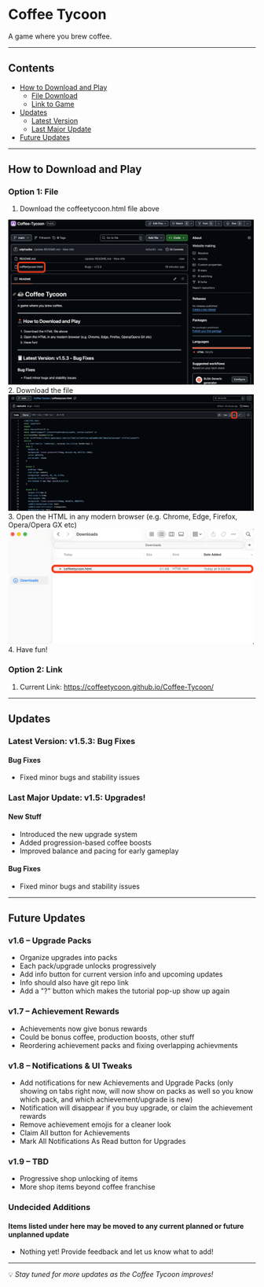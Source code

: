 # Coffee Tycoon

A game where you brew coffee.

---

## Contents
- [How to Download and Play](#how-to-download-and-play)
  - [File Download](#option-1-file)
  - [Link to Game](#option-2-link)
- [Updates](#updates)
  - [Latest Version](#latest-version-v153-bug-fixes)
  - [Last Major Update](#last-major-update-v15-upgrades)
- [Future Updates](#future-updates)

---

## How to Download and Play

### Option 1: File
1. Download the coffeetycoon.html file above  
<img src="Images/Open.png" alt="Open" width="500">
2. Download the file  
<img src="Images/Download.png" alt="Download" width="500">
3. Open the HTML in any modern browser (e.g. Chrome, Edge, Firefox, Opera/Opera GX etc)  
<img src="Images/Files.png" alt="Files" width="500">
4. Have fun!

### Option 2: Link
1. Current Link: https://coffeetycoon.github.io/Coffee-Tycoon/
---

## Updates

### Latest Version: v1.5.3: Bug Fixes
#### Bug Fixes
- Fixed minor bugs and stability issues


### Last Major Update: v1.5: Upgrades!
#### New Stuff
- Introduced the new upgrade system
- Added progression-based coffee boosts
- Improved balance and pacing for early gameplay

#### Bug Fixes
- Fixed minor bugs and stability issues

---

## Future Updates

### v1.6 – Upgrade Packs
- Organize upgrades into packs
- Each pack/upgrade unlocks progressively
- Add info button for current version info and upcoming updates
- Info should also have git repo link
- Add a "?" button which makes the tutorial pop-up show up again

### v1.7 – Achievement Rewards
- Achievements now give bonus rewards
- Could be bonus coffee, production boosts, other stuff
- Reordering achievement packs and fixing overlapping achievments

### v1.8 – Notifications & UI Tweaks
- Add notifications for new Achievements and Upgrade Packs (only showing on tabs right now, will now show on packs as well so you know which pack, and which achievement/upgrade is new)
- Notification will disappear if you buy upgrade, or claim the achievement rewards
- Remove achievement emojis for a cleaner look
- Claim All button for Achievements
- Mark All Notifications As Read button for Upgrades

### v1.9 – TBD
- Progressive shop unlocking of items
- More shop items beyond coffee franchise

### Undecided Additions
#### Items listed under here may be moved to any current planned or future unplanned update
- Nothing yet! Provide feedback and let us know what to add!

---

💡 *Stay tuned for more updates as the Coffee Tycoon improves!*
